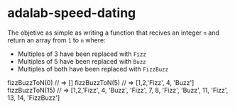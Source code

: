 # adalab-speed-dating

The objetive as simple as writing a function that recives an integer `n` and return an array from `1` to `n` where:

- Multiples of 3 have been replaced with `Fizz`
- Multiples of 5 have been replaced with `Buzz`
- Multiples of both have been replaced with `FizzBuzz`

fizzBuzzToN(0) // => []
fizzBuzzToN(5) // => [1,2,'Fizz', 4, 'Buzz']
fizzBuzzToN(15) // => [1,2,'Fizz', 4, 'Buzz', 'Fizz', 7, 8, 'Fizz', 'Buzz', 11, 'Fizz', 13, 14, 'FizzBuzz']